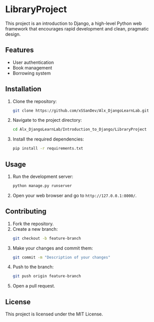 # LibraryProject

This project is an introduction to Django, a high-level Python web framework that encourages rapid development and clean, pragmatic design.

## Features

- User authentication
- Book management
- Borrowing system

## Installation

1. Clone the repository:
    ```bash
    git clone https://github.com/xSSanDev/Alx_DjangoLearnLab.git
    ```
2. Navigate to the project directory:
    ```bash
    cd Alx_DjangoLearnLab/Introduction_to_Django/LibraryProject
    ```
3. Install the required dependencies:
    ```bash
    pip install -r requirements.txt
    ```

## Usage

1. Run the development server:
    ```bash
    python manage.py runserver
    ```
2. Open your web browser and go to `http://127.0.0.1:8000/`.

## Contributing

1. Fork the repository.
2. Create a new branch:
    ```bash
    git checkout -b feature-branch
    ```
3. Make your changes and commit them:
    ```bash
    git commit -m "Description of your changes"
    ```
4. Push to the branch:
    ```bash
    git push origin feature-branch
    ```
5. Open a pull request.

## License

This project is licensed under the MIT License.